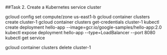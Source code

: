 ##Task 2. Create a Kubernetes service cluster

gcloud config set compute/zone us-east1-b
gcloud container clusters create cluster-1
gcloud container clusters get-credentials cluster-1
kubectl create deployment hello-app --image=gcr.io/google-samples/hello-app:2.0
kubectl expose deployment hello-app --type=LoadBalancer --port 8080
kubectl get service



gcloud container clusters delete cluster-1
